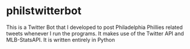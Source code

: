 # philstwitterbot
This is a Twitter Bot that I developed to post Philadelphia Phillies related tweets whenever I run the programs. It makes use of the Twitter API and MLB-StatsAPI. It is written entirely in Python
